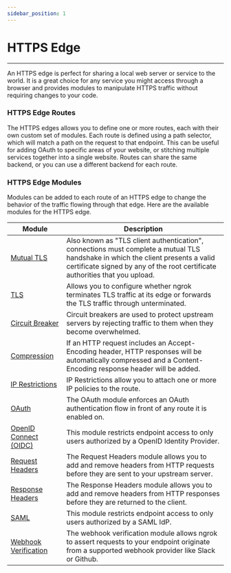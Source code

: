 ```yaml
---
sidebar_position: 1
---
```


# HTTPS Edge
----------------

An HTTPS edge is perfect for sharing a local web server or service to the world. It is a great choice for any service you might access through a browser and provides modules to manipulate HTTPS traffic without requiring changes to your code.

### HTTPS Edge Routes

The HTTPS edges allows you to define one or more routes, each with their own custom set of modules. Each route is defined using a path selector, which will match a path on the request to that endpoint. This can be useful for adding OAuth to specific areas of your website, or stitching multiple services together into a single website. Routes can share the same backend, or you can use a different backend for each route.

### HTTPS Edge Modules

Modules can be added to each route of an HTTPS edge to change the behavior of the traffic flowing through that edge. Here are the available modules for the HTTPS edge.

| Module | Description |
| --- | --- |
| [Mutual TLS](#mutual-tls) | Also known as "TLS client authentication", connections must complete a mutual TLS handshake in which the client presents a valid certificate signed by any of the root certificate authorities that you upload. |
| [TLS](#tls-termination) | Allows you to configure whether ngrok terminates TLS traffic at its edge or forwards the TLS traffic through unterminated. |
| [Circuit Breaker](#circuit-breaker) | Circuit breakers are used to protect upstream servers by rejecting traffic to them when they become overwhelmed. |
| [Compression](#compression) | If an HTTP request includes an Accept-Encoding header, HTTP responses will be automatically compressed and a Content-Encoding response header will be added. |
| [IP Restrictions](#ip-restrictions) | IP Restrictions allow you to attach one or more IP policies to the route. |
| [OAuth](#oauth) | The OAuth module enforces an OAuth authentication flow in front of any route it is enabled on. |
| [OpenID Connect (OIDC)](#openid-connect-oidc) | This module restricts endpoint access to only users authorized by a OpenID Identity Provider. |
| [Request Headers](#request-headers) | The Request Headers module allows you to add and remove headers from HTTP requests before they are sent to your upstream server. |
| [Response Headers](#response-headers) | The Response Headers module allows you to add and remove headers from HTTP responses before they are returned to the client. |
| [SAML](#saml) | This module restricts endpoint access to only users authorized by a SAML IdP. |
| [Webhook Verification](#webhook-verification) | The webhook verification module allows ngrok to assert requests to your endpoint originate from a supported webhook provider like Slack or Github. |
